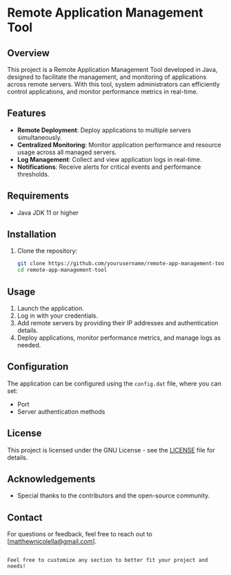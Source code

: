 # Remote Application Management Tool

## Overview

This project is a Remote Application Management Tool developed in Java, designed to facilitate the management, and monitoring of applications across remote servers. With this tool, system administrators can efficiently control applications, and monitor performance metrics in real-time.

## Features

- **Remote Deployment**: Deploy applications to multiple servers simultaneously.
- **Centralized Monitoring**: Monitor application performance and resource usage across all managed servers.
- **Log Management**: Collect and view application logs in real-time.
- **Notifications**: Receive alerts for critical events and performance thresholds.

## Requirements

- Java JDK 11 or higher

## Installation

1. Clone the repository:

   ```bash
   git clone https://github.com/yourusername/remote-app-management-tool.git
   cd remote-app-management-tool
   ```

## Usage

1. Launch the application.
2. Log in with your credentials.
3. Add remote servers by providing their IP addresses and authentication details.
4. Deploy applications, monitor performance metrics, and manage logs as needed.

## Configuration

The application can be configured using the `config.dat` file, where you can set:

- Port
- Server authentication methods

## License

This project is licensed under the GNU License - see the [LICENSE](LICENSE) file for details.

## Acknowledgements

- Special thanks to the contributors and the open-source community.

## Contact

For questions or feedback, feel free to reach out to [matthewnicolella@gmail.com].
```

Feel free to customize any section to better fit your project and needs!
